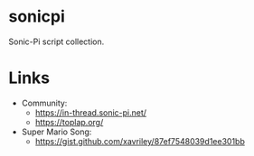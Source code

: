 # sonicpi
Sonic-Pi script collection.


# Links

- Community: 
    - https://in-thread.sonic-pi.net/
    - https://toplap.org/
- Super Mario Song: 
    - https://gist.github.com/xavriley/87ef7548039d1ee301bb



